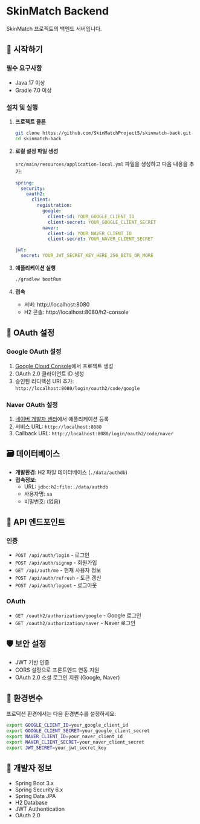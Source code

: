 # SkinMatch Backend

SkinMatch 프로젝트의 백엔드 서버입니다.

## 🚀 시작하기

### 필수 요구사항
- Java 17 이상
- Gradle 7.0 이상

### 설치 및 실행

1. **프로젝트 클론**
   ```bash
   git clone https://github.com/SkinMatchProject5/skinmatch-back.git
   cd skinmatch-back
   ```

2. **로컬 설정 파일 생성**
   
   `src/main/resources/application-local.yml` 파일을 생성하고 다음 내용을 추가:
   
   ```yaml
   spring:
     security:
       oauth2:
         client:
           registration:
             google:
               client-id: YOUR_GOOGLE_CLIENT_ID
               client-secret: YOUR_GOOGLE_CLIENT_SECRET
             naver:
               client-id: YOUR_NAVER_CLIENT_ID
               client-secret: YOUR_NAVER_CLIENT_SECRET

   jwt:
     secret: YOUR_JWT_SECRET_KEY_HERE_256_BITS_OR_MORE
   ```

3. **애플리케이션 실행**
   ```bash
   ./gradlew bootRun
   ```

4. **접속**
   - 서버: http://localhost:8080
   - H2 콘솔: http://localhost:8080/h2-console

## 🔐 OAuth 설정

### Google OAuth 설정
1. [Google Cloud Console](https://console.cloud.google.com/)에서 프로젝트 생성
2. OAuth 2.0 클라이언트 ID 생성
3. 승인된 리디렉션 URI 추가: `http://localhost:8080/login/oauth2/code/google`

### Naver OAuth 설정
1. [네이버 개발자 센터](https://developers.naver.com/)에서 애플리케이션 등록
2. 서비스 URL: `http://localhost:8080`
3. Callback URL: `http://localhost:8080/login/oauth2/code/naver`

## 🗃️ 데이터베이스

- **개발환경**: H2 파일 데이터베이스 (`./data/authdb`)
- **접속정보**: 
  - URL: `jdbc:h2:file:./data/authdb`
  - 사용자명: `sa`
  - 비밀번호: (없음)

## 📡 API 엔드포인트

### 인증
- `POST /api/auth/login` - 로그인
- `POST /api/auth/signup` - 회원가입
- `GET /api/auth/me` - 현재 사용자 정보
- `POST /api/auth/refresh` - 토큰 갱신
- `POST /api/auth/logout` - 로그아웃

### OAuth
- `GET /oauth2/authorization/google` - Google 로그인
- `GET /oauth2/authorization/naver` - Naver 로그인

## 🛡️ 보안 설정

- JWT 기반 인증
- CORS 설정으로 프론트엔드 연동 지원
- OAuth 2.0 소셜 로그인 지원 (Google, Naver)

## 📝 환경변수

프로덕션 환경에서는 다음 환경변수를 설정하세요:

```bash
export GOOGLE_CLIENT_ID=your_google_client_id
export GOOGLE_CLIENT_SECRET=your_google_client_secret
export NAVER_CLIENT_ID=your_naver_client_id
export NAVER_CLIENT_SECRET=your_naver_client_secret
export JWT_SECRET=your_jwt_secret_key
```

## 🔧 개발자 정보

- Spring Boot 3.x
- Spring Security 6.x
- Spring Data JPA
- H2 Database
- JWT Authentication
- OAuth 2.0
